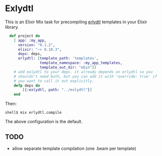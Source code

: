 # Exlydtl

This is an Elixir Mix task for precompiling [erlydtl](https://github.com/evanmiller/erlydtl) templates in your 
Elixir library. 

```elixir
  def project do
    [ app: :my_app,
      version: "0.1.2",
      elixir: "~> 0.10.3",
      deps: deps,
      erlydtl: [template_path: 'templates',
                template_namespace: :my_app_templates,
                template_out_dir: "ebin"]]
    # add exlydtl to your deps. it already depends on erlydtl so you
    # shouldn't need both, but you can add it with 'override: true' if 
    # you want to call it out explicitly.
    defp deps do
        [{:exlydtl, path: "../exlydtl"}]
    end

```
Then:
```
shell$ mix erlydtl.compile
```

The above configuration is the default.

## TODO
 * allow separate template compilation (one .beam per template)
